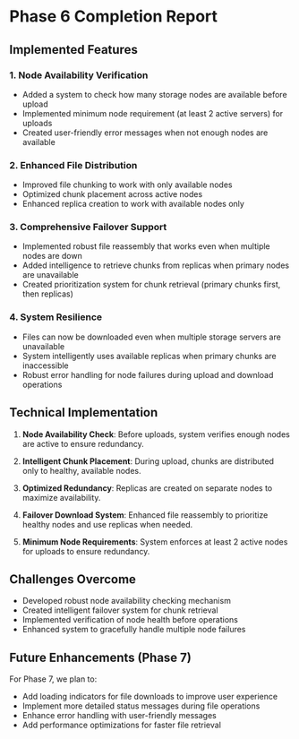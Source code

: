 # Phase 6 Completion Report

## Implemented Features

### 1. Node Availability Verification
- Added a system to check how many storage nodes are available before upload
- Implemented minimum node requirement (at least 2 active servers) for uploads
- Created user-friendly error messages when not enough nodes are available

### 2. Enhanced File Distribution
- Improved file chunking to work with only available nodes
- Optimized chunk placement across active nodes
- Enhanced replica creation to work with available nodes only

### 3. Comprehensive Failover Support
- Implemented robust file reassembly that works even when multiple nodes are down
- Added intelligence to retrieve chunks from replicas when primary nodes are unavailable
- Created prioritization system for chunk retrieval (primary chunks first, then replicas)

### 4. System Resilience
- Files can now be downloaded even when multiple storage servers are unavailable
- System intelligently uses available replicas when primary chunks are inaccessible
- Robust error handling for node failures during upload and download operations

## Technical Implementation

1. **Node Availability Check**: Before uploads, system verifies enough nodes are active to ensure redundancy.

2. **Intelligent Chunk Placement**: During upload, chunks are distributed only to healthy, available nodes.

3. **Optimized Redundancy**: Replicas are created on separate nodes to maximize availability.

4. **Failover Download System**: Enhanced file reassembly to prioritize healthy nodes and use replicas when needed.

5. **Minimum Node Requirements**: System enforces at least 2 active nodes for uploads to ensure redundancy.

## Challenges Overcome

- Developed robust node availability checking mechanism
- Created intelligent failover system for chunk retrieval
- Implemented verification of node health before operations
- Enhanced system to gracefully handle multiple node failures

## Future Enhancements (Phase 7)

For Phase 7, we plan to:
- Add loading indicators for file downloads to improve user experience
- Implement more detailed status messages during file operations
- Enhance error handling with user-friendly messages
- Add performance optimizations for faster file retrieval
